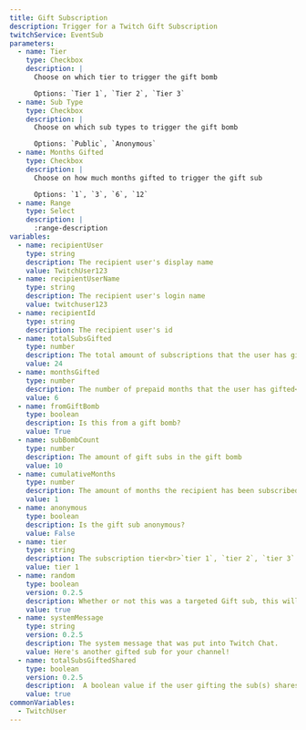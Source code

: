 ```yaml
---
title: Gift Subscription
description: Trigger for a Twitch Gift Subscription
twitchService: EventSub
parameters:
  - name: Tier
    type: Checkbox
    description: |
      Choose on which tier to trigger the gift bomb

      Options: `Tier 1`, `Tier 2`, `Tier 3`
  - name: Sub Type
    type: Checkbox
    description: |
      Choose on which sub types to trigger the gift bomb

      Options: `Public`, `Anonymous`
  - name: Months Gifted
    type: Checkbox
    description: |
      Choose on how much months gifted to trigger the gift sub

      Options: `1`, `3`, `6`, `12`
  - name: Range
    type: Select
    description: |
      :range-description
variables:
  - name: recipientUser
    type: string
    description: The recipient user's display name
    value: TwitchUser123
  - name: recipientUserName
    type: string
    description: The recipient user's login name
    value: twitchuser123
  - name: recipientId
    type: string
    description: The recipient user's id
  - name: totalSubsGifted
    type: number
    description: The total amount of subscriptions that the user has gifted
    value: 24
  - name: monthsGifted
    type: number
    description: The number of prepaid months that the user has gifted<br>`1`, `3`, `6`, `12`
    value: 6
  - name: fromGiftBomb
    type: boolean
    description: Is this from a gift bomb?
    value: True
  - name: subBombCount
    type: number
    description: The amount of gift subs in the gift bomb
    value: 10
  - name: cumulativeMonths
    type: number
    description: The amount of months the recipient has been subscribed to the channel
    value: 1
  - name: anonymous
    type: boolean
    description: Is the gift sub anonymous?
    value: False
  - name: tier
    type: string
    description: The subscription tier<br>`tier 1`, `tier 2`, `tier 3`
    value: tier 1
  - name: random
    type: boolean
    version: 0.2.5
    description: Whether or not this was a targeted Gift sub, this will only be true for single gift subs that were directly given to a user.
    value: true
  - name: systemMessage
    type: string
    version: 0.2.5
    description: The system message that was put into Twitch Chat.
    value: Here's another gifted sub for your channel!
  - name: totalSubsGiftedShared
    type: boolean
    version: 0.2.5
    description:  A boolean value if the user gifting the sub(s) shares there total gift count.
    value: true
commonVariables:
  - TwitchUser
---
```

